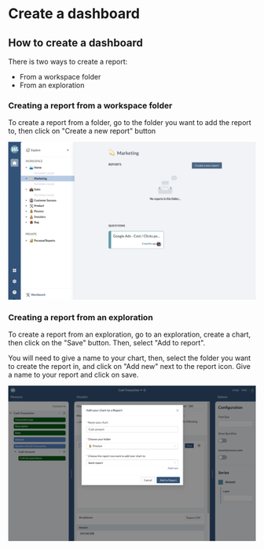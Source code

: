 # Create a dashboard

## How to create a dashboard

There is two ways to create a report:&#x20;

* From a workspace folder
* From an exploration

### Creating a report from a workspace folder

To create a report from a folder, go to the folder you want to add the report to, then click on "Create a new report" button&#x20;

![](<../../.gitbook/assets/image (230).png>)

### Creating a report from an exploration

To create a report from an exploration, go to an exploration, create a chart, then click on the "Save" button. Then, select "Add to report".

You will need to give a name to your chart, then, select the folder you want to create the report in, and click on "Add new" next to the report icon. Give a name to your report and click on save.

![](<../../.gitbook/assets/image (173).png>)
